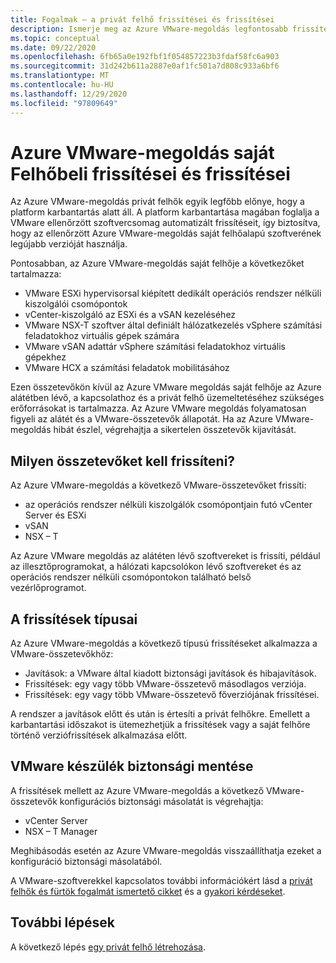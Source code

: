 ```yaml
---
title: Fogalmak – a privát felhő frissítései és frissítései
description: Ismerje meg az Azure VMware-megoldás legfontosabb frissítési folyamatait és funkcióit.
ms.topic: conceptual
ms.date: 09/22/2020
ms.openlocfilehash: 6fb65a0e192fbf1f054857223b3fdaf58fc6a903
ms.sourcegitcommit: 31d242b611a2887e0af1fc501a7d808c933a6bf6
ms.translationtype: MT
ms.contentlocale: hu-HU
ms.lasthandoff: 12/29/2020
ms.locfileid: "97809649"
---
```

# <a name="azure-vmware-solution-private-cloud-updates-and-upgrades"></a>Azure VMware-megoldás saját Felhőbeli frissítései és frissítései

Az Azure VMware-megoldás privát felhők egyik legfőbb előnye, hogy a platform karbantartás alatt áll. A platform karbantartása magában foglalja a VMware ellenőrzött szoftvercsomag automatizált frissítéseit, így biztosítva, hogy az ellenőrzött Azure VMware-megoldás saját felhőalapú szoftverének legújabb verzióját használja.

Pontosabban, az Azure VMware-megoldás saját felhője a következőket tartalmazza:

- VMware ESXi hypervisorsal kiépített dedikált operációs rendszer nélküli kiszolgálói csomópontok 
- vCenter-kiszolgáló az ESXi és a vSAN kezeléséhez 
- VMware NSX-T szoftver által definiált hálózatkezelés vSphere számítási feladatokhoz virtuális gépek számára  
- VMware vSAN adattár vSphere számítási feladatokhoz virtuális gépekhez  
- VMware HCX a számítási feladatok mobilitásához  

Ezen összetevőkön kívül az Azure VMware megoldás saját felhője az Azure alátétben lévő, a kapcsolathoz és a privát felhő üzemeltetéséhez szükséges erőforrásokat is tartalmazza. Az Azure VMware megoldás folyamatosan figyeli az alátét és a VMware-összetevők állapotát. Ha az Azure VMware-megoldás hibát észlel, végrehajtja a sikertelen összetevők kijavítását. 

## <a name="what-components-get-updated"></a>Milyen összetevőket kell frissíteni?   

Az Azure VMware-megoldás a következő VMware-összetevőket frissíti: 

- az operációs rendszer nélküli kiszolgálók csomópontjain futó vCenter Server és ESXi 
- vSAN 
- NSX – T 

Az Azure VMware megoldás az alátéten lévő szoftvereket is frissíti, például az illesztőprogramokat, a hálózati kapcsolókon lévő szoftvereket és az operációs rendszer nélküli csomópontokon található belső vezérlőprogramot. 

## <a name="types-of-updates"></a>A frissítések típusai

Az Azure VMware-megoldás a következő típusú frissítéseket alkalmazza a VMware-összetevőkhöz:

- Javítások: a VMware által kiadott biztonsági javítások és hibajavítások. 
- Frissítések: egy vagy több VMware-összetevő másodlagos verziója. 
- Frissítések: egy vagy több VMware-összetevő főverziójának frissítései.

A rendszer a javítások előtt és után is értesíti a privát felhőkre. Emellett a karbantartási időszakot is ütemezhetjük a frissítések vagy a saját felhőre történő verziófrissítések alkalmazása előtt. 

## <a name="vmware-appliance-backup"></a>VMware készülék biztonsági mentése 

A frissítések mellett az Azure VMware-megoldás a következő VMware-összetevők konfigurációs biztonsági másolatát is végrehajtja:

- vCenter Server 
- NSX – T Manager 

Meghibásodás esetén az Azure VMware-megoldás visszaállíthatja ezeket a konfiguráció biztonsági másolatából. 

A VMware-szoftverekkel kapcsolatos további információkért lásd a [privát felhők és fürtök fogalmát ismertető cikket](concepts-private-clouds-clusters.md) és a [gyakori kérdéseket](faq.md).

## <a name="next-steps"></a>További lépések

A következő lépés [egy privát felhő létrehozása](tutorial-create-private-cloud.md).

<!-- LINKS - external -->

<!-- LINKS - internal -->
